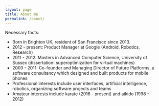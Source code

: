 ```yaml
---
layout: page
title: About me
permalink: /about/
---
```


Necessary facts:

* Born in Brighton UK, resident of San Francisco since 2013.
* 2012 - present: Product Manager at Google (Android, Robotics, Research)
* 2011 - 2012: Masters in Advanced Computer Science, University of Sussex (dissertation: superoptimization for virtual machines)
* 2000 - 2011: Co-founder and Managing Director of Future Platforms, a software consultancy which designed and built products for mobile phones
* Professional interests include user interfaces, artificial intelligence, robotics, organizing software projects and teams
* Amateur interests include karate (2016 - present) and aikido (1998 - 2012) 

